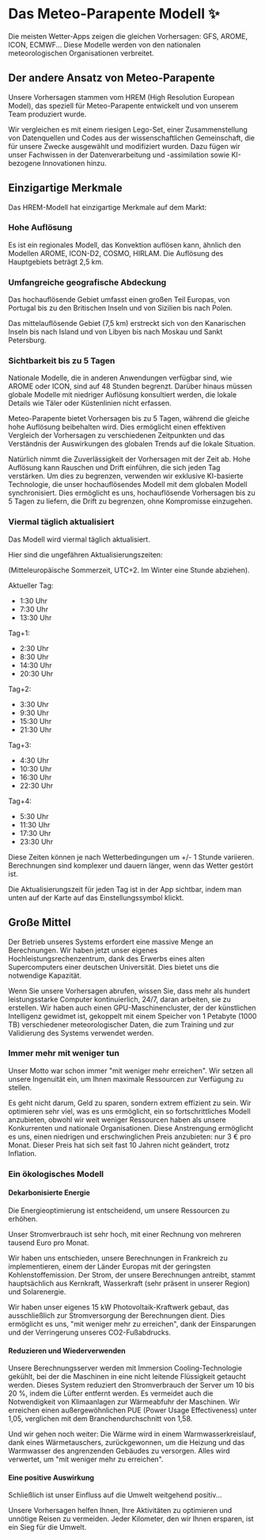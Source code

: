 # Das Meteo-Parapente Modell ✨

Die meisten Wetter-Apps zeigen die gleichen Vorhersagen: GFS, AROME, ICON, ECMWF... Diese Modelle werden von den nationalen meteorologischen Organisationen verbreitet.

## Der andere Ansatz von Meteo-Parapente

Unsere Vorhersagen stammen vom HREM (High Resolution European Model), das speziell für Meteo-Parapente entwickelt und von unserem Team produziert wurde.

Wir vergleichen es mit einem riesigen Lego-Set, einer Zusammenstellung von Datenquellen und Codes aus der wissenschaftlichen Gemeinschaft, die für unsere Zwecke ausgewählt und modifiziert wurden. Dazu fügen wir unser Fachwissen in der Datenverarbeitung und -assimilation sowie KI-bezogene Innovationen hinzu.

## Einzigartige Merkmale

Das HREM-Modell hat einzigartige Merkmale auf dem Markt:

### Hohe Auflösung

Es ist ein regionales Modell, das Konvektion auflösen kann, ähnlich den Modellen AROME, ICON-D2, COSMO, HIRLAM. Die Auflösung des Hauptgebiets beträgt 2,5 km.

### Umfangreiche geografische Abdeckung

Das hochauflösende Gebiet umfasst einen großen Teil Europas, von Portugal bis zu den Britischen Inseln und von Sizilien bis nach Polen.

Das mittelauflösende Gebiet (7,5 km) erstreckt sich von den Kanarischen Inseln bis nach Island und von Libyen bis nach Moskau und Sankt Petersburg.

### Sichtbarkeit bis zu 5 Tagen

Nationale Modelle, die in anderen Anwendungen verfügbar sind, wie AROME oder ICON, sind auf 48 Stunden begrenzt. Darüber hinaus müssen globale Modelle mit niedriger Auflösung konsultiert werden, die lokale Details wie Täler oder Küstenlinien nicht erfassen.

Meteo-Parapente bietet Vorhersagen bis zu 5 Tagen, während die gleiche hohe Auflösung beibehalten wird. Dies ermöglicht einen effektiven Vergleich der Vorhersagen zu verschiedenen Zeitpunkten und das Verständnis der Auswirkungen des globalen Trends auf die lokale Situation.

Natürlich nimmt die Zuverlässigkeit der Vorhersagen mit der Zeit ab. Hohe Auflösung kann Rauschen und Drift einführen, die sich jeden Tag verstärken. Um dies zu begrenzen, verwenden wir exklusive KI-basierte Technologie, die unser hochauflösendes Modell mit dem globalen Modell synchronisiert. Dies ermöglicht es uns, hochauflösende Vorhersagen bis zu 5 Tagen zu liefern, die Drift zu begrenzen, ohne Kompromisse einzugehen.

### Viermal täglich aktualisiert

Das Modell wird viermal täglich aktualisiert.

Hier sind die ungefähren Aktualisierungszeiten:

(Mitteleuropäische Sommerzeit, UTC+2. Im Winter eine Stunde abziehen).

Aktueller Tag:

- 1:30 Uhr
- 7:30 Uhr
- 13:30 Uhr

Tag+1:

- 2:30 Uhr
- 8:30 Uhr
- 14:30 Uhr
- 20:30 Uhr

Tag+2:

- 3:30 Uhr
- 9:30 Uhr
- 15:30 Uhr
- 21:30 Uhr

Tag+3:

- 4:30 Uhr
- 10:30 Uhr
- 16:30 Uhr
- 22:30 Uhr

Tag+4:

- 5:30 Uhr
- 11:30 Uhr
- 17:30 Uhr
- 23:30 Uhr

Diese Zeiten können je nach Wetterbedingungen um +/- 1 Stunde variieren. Berechnungen sind komplexer und dauern länger, wenn das Wetter gestört ist.

Die Aktualisierungszeit für jeden Tag ist in der App sichtbar, indem man unten auf der Karte auf das Einstellungssymbol klickt.

## Große Mittel

Der Betrieb unseres Systems erfordert eine massive Menge an Berechnungen. Wir haben jetzt unser eigenes Hochleistungsrechenzentrum, dank des Erwerbs eines alten Supercomputers einer deutschen Universität. Dies bietet uns die notwendige Kapazität.

Wenn Sie unsere Vorhersagen abrufen, wissen Sie, dass mehr als hundert leistungsstarke Computer kontinuierlich, 24/7, daran arbeiten, sie zu erstellen. Wir haben auch einen GPU-Maschinencluster, der der künstlichen Intelligenz gewidmet ist, gekoppelt mit einem Speicher von 1 Petabyte (1000 TB) verschiedener meteorologischer Daten, die zum Training und zur Validierung des Systems verwendet werden.

### Immer mehr mit weniger tun

Unser Motto war schon immer "mit weniger mehr erreichen". Wir setzen all unsere Ingenuität ein, um Ihnen maximale Ressourcen zur Verfügung zu stellen.

Es geht nicht darum, Geld zu sparen, sondern extrem effizient zu sein. Wir optimieren sehr viel, was es uns ermöglicht, ein so fortschrittliches Modell anzubieten, obwohl wir weit weniger Ressourcen haben als unsere Konkurrenten und nationale Organisationen. Diese Anstrengung ermöglicht es uns, einen niedrigen und erschwinglichen Preis anzubieten: nur 3 € pro Monat. Dieser Preis hat sich seit fast 10 Jahren nicht geändert, trotz Inflation.

### Ein ökologisches Modell

#### Dekarbonisierte Energie

Die Energieoptimierung ist entscheidend, um unsere Ressourcen zu erhöhen.

Unser Stromverbrauch ist sehr hoch, mit einer Rechnung von mehreren tausend Euro pro Monat.

Wir haben uns entschieden, unsere Berechnungen in Frankreich zu implementieren, einem der Länder Europas mit der geringsten Kohlenstoffemission. Der Strom, der unsere Berechnungen antreibt, stammt hauptsächlich aus Kernkraft, Wasserkraft (sehr präsent in unserer Region) und Solarenergie.

Wir haben unser eigenes 15 kW Photovoltaik-Kraftwerk gebaut, das ausschließlich zur Stromversorgung der Berechnungen dient. Dies ermöglicht es uns, "mit weniger mehr zu erreichen", dank der Einsparungen und der Verringerung unseres CO2-Fußabdrucks.

#### Reduzieren und Wiederverwenden

Unsere Berechnungsserver werden mit Immersion Cooling-Technologie gekühlt, bei der die Maschinen in eine nicht leitende Flüssigkeit getaucht werden. Dieses System reduziert den Stromverbrauch der Server um 10 bis 20 %, indem die Lüfter entfernt werden. Es vermeidet auch die Notwendigkeit von Klimaanlagen zur Wärmeabfuhr der Maschinen. Wir erreichen einen außergewöhnlichen PUE (Power Usage Effectiveness) unter 1,05, verglichen mit dem Branchendurchschnitt von 1,58.

Und wir gehen noch weiter: Die Wärme wird in einem Warmwasserkreislauf, dank eines Wärmetauschers, zurückgewonnen, um die Heizung und das Warmwasser des angrenzenden Gebäudes zu versorgen. Alles wird verwertet, um "mit weniger mehr zu erreichen".

#### Eine positive Auswirkung

Schließlich ist unser Einfluss auf die Umwelt weitgehend positiv...

Unsere Vorhersagen helfen Ihnen, Ihre Aktivitäten zu optimieren und unnötige Reisen zu vermeiden. Jeder Kilometer, den wir Ihnen ersparen, ist ein Sieg für die Umwelt.